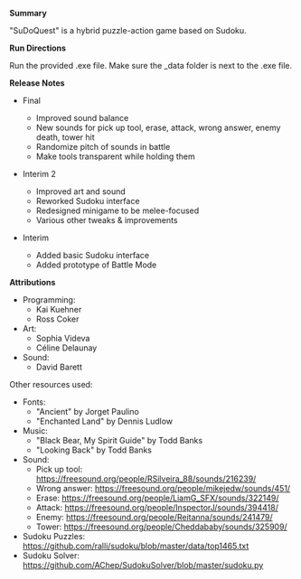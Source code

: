**Summary**

"SuDoQuest" is a hybrid puzzle-action game based on Sudoku.

**Run Directions**

Run the provided .exe file. Make sure the _data folder is next to the .exe file.

**Release Notes**

- Final
  - Improved sound balance
  - New sounds for pick up tool, erase, attack, wrong answer, enemy death, tower hit
  - Randomize pitch of sounds in battle
  - Make tools transparent while holding them

- Interim 2
  - Improved art and sound
  - Reworked Sudoku interface
  - Redesigned minigame to be melee-focused
  - Various other tweaks & improvements

- Interim
  - Added basic Sudoku interface
  - Added prototype of Battle Mode

**Attributions**

- Programming:
  - Kai Kuehner
  - Ross Coker
- Art:
  - Sophia Videva
  - Céline Delaunay
- Sound:
  - David Barett

Other resources used:
- Fonts:
  - "Ancient" by Jorget Paulino
  - "Enchanted Land" by Dennis Ludlow
- Music:
  - "Black Bear, My Spirit Guide" by Todd Banks
  - "Looking Back" by Todd Banks
- Sound:
  - Pick up tool: https://freesound.org/people/RSilveira_88/sounds/216239/
  - Wrong answer: https://freesound.org/people/mikejedw/sounds/451/
  - Erase: https://freesound.org/people/LiamG_SFX/sounds/322149/
  - Attack: https://freesound.org/people/InspectorJ/sounds/394418/
  - Enemy: https://freesound.org/people/Reitanna/sounds/241479/
  - Tower: https://freesound.org/people/Cheddababy/sounds/325909/
- Sudoku Puzzles: https://github.com/ralli/sudoku/blob/master/data/top1465.txt
- Sudoku Solver: https://github.com/AChep/SudokuSolver/blob/master/sudoku.py
